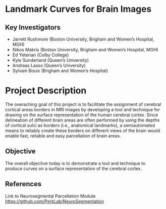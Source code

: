 
# Landmark Curves for Brain Images

## Key Investigators

- Jarrett Rushmore (Boston University, Brigham and Women’s Hospital, MGH)
- Nikos Makris (Boston University, Brigham and Women’s Hospital, MGH)
- Ed Yeterian (Colby College)
- Kyle Sunderland (Queen’s University)
- Andraas Lasso (Queen’s University)
- Sylvain Bouix (Brigham and Women’s Hospital)

# Project Description

The overaching goal of this project is to facilitate the assignment of cerebral cortical areas borders in MRI images by developing a tool and technique for drawing on the surface representation of the human cerebral cortex. Since delineation of different brain areas are often performed by using the depths of cortical sulci as borders (i.e., anatomical landmarks), a semiautomated means to reliably create these borders on different views of the brain would enable fast, reliable and easy parcellation of brain areas.
## Objective

The overall objective today is to demonstrate a tool and technique to produce curves on a surface representation of the cerebral cortex.


## References

Link to Neurosegmental Parcellation Module
https://github.com/PerkLab/NeuroSegmentation
